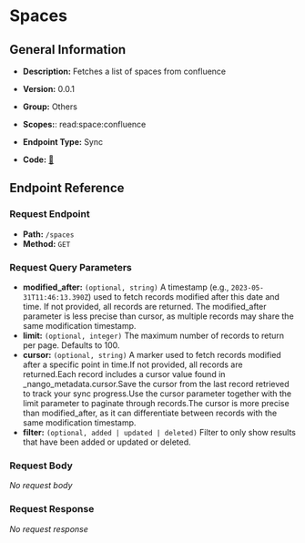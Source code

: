 # Spaces

## General Information

- **Description:** Fetches a list of spaces from confluence

- **Version:** 0.0.1
- **Group:** Others
- **Scopes:**: read:space:confluence
- **Endpoint Type:** Sync
- **Code:** [🔗](https://github.com/NangoHQ/integration-templates/tree/main/integrations/confluence/syncs/spaces.ts)

## Endpoint Reference

### Request Endpoint

- **Path:** `/spaces`
- **Method:** `GET`

### Request Query Parameters

- **modified_after:** `(optional, string)` A timestamp (e.g., `2023-05-31T11:46:13.390Z`) used to fetch records modified after this date and time. If not provided, all records are returned. The modified_after parameter is less precise than cursor, as multiple records may share the same modification timestamp.
- **limit:** `(optional, integer)` The maximum number of records to return per page. Defaults to 100.
- **cursor:** `(optional, string)` A marker used to fetch records modified after a specific point in time.If not provided, all records are returned.Each record includes a cursor value found in _nango_metadata.cursor.Save the cursor from the last record retrieved to track your sync progress.Use the cursor parameter together with the limit parameter to paginate through records.The cursor is more precise than modified_after, as it can differentiate between records with the same modification timestamp.
- **filter:** `(optional, added | updated | deleted)` Filter to only show results that have been added or updated or deleted.

### Request Body

_No request body_

### Request Response

_No request response_
